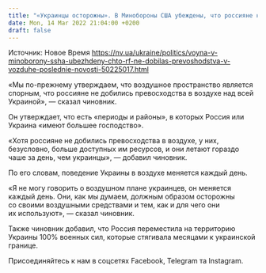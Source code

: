 ```yaml
---
title: "«Украинцы осторожны». В Минобороны США убеждены, что россияне не добились превосходства в воздухе над всей Украиной — CNN"
date: Mon, 14 Mar 2022 21:04:00 +0200
draft: false
---
```

Источник: Новое Время https://nv.ua/ukraine/politics/voyna-v-minoborony-ssha-ubezhdeny-chto-rf-ne-dobilas-prevoshodstva-v-vozduhe-poslednie-novosti-50225017.html


«Мы по-прежнему утверждаем, что воздушное пространство является спорным, что россияне не добились превосходства в воздухе над всей Украиной», — сказал чиновник.

Он утверждает, что есть «периоды и районы», в которых Россия или Украина «имеют большее господство». 

«Хотя россияне не добились превосходства в воздухе, у них, безусловно, больше доступных им ресурсов, и они летают гораздо чаше за день, чем украинцы», — добавил чиновник.

По его словам, поведение Украины в воздухе меняется каждый день.

«Я не могу говорить о воздушном плане украинцев, он меняется каждый день. Они, как мы думаем, должным образом осторожны со своими воздушными средствами и тем, как и для чего они их используют», — сказал чиновник.

Также чиновник добавил, что Россия переместила на территорию Украины 100% военных сил, которые стягивала месяцами к украинской границе.

Присоединяйтесь к нам в соцсетях Facebook, Telegram та Instagram.
